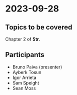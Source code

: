 # 2023-09-28

## Topics to be covered

Chapter 2 of **Str**.

## Participants

- Bruno Paiva (presenter)
- Ayberk Tosun
- Igor Arrieta
- Sam Speight
- Sean Moss

